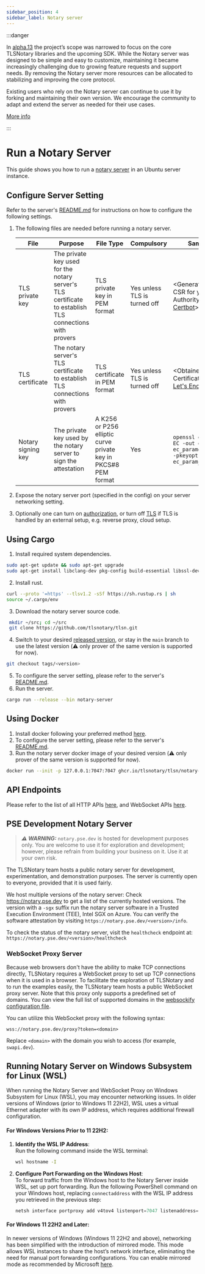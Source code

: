 ```yaml
---
sidebar_position: 4
sidebar_label: Notary server
---
```



:::danger

In [alpha.13](https://github.com/tlsnotary/tlsn/releases/tag/v0.1.0-alpha.13) the project’s scope was narrowed to focus on the core TLSNotary libraries and the upcoming SDK. While the Notary server was designed to be simple and easy to customize, maintaining it became increasingly challenging due to growing feature requests and support needs. By removing the Notary server more resources can be allocated to stabilizing and improving the core protocol.

Existing users who rely on the Notary server can continue to use it by forking and maintaining their own version. We encourage the community to adapt and extend the server as needed for their use cases.

[More info](https://github.com/tlsnotary/tlsn/releases/tag/v0.1.0-alpha.13)

:::


# Run a Notary Server
This guide shows you how to run a [notary server](https://github.com/tlsnotary/tlsn/tree/v0.1.0-alpha.12/crates/notary/server) in an Ubuntu server instance.

## Configure Server Setting
Refer to the server's [README.md](https://github.com/tlsnotary/tlsn/tree/v0.1.0-alpha.12/crates/notary/server#configuration) for instructions on how to configure the following settings.

1. The following files are needed before running a notary server.

   | File               | Purpose                                                                                                | File Type                                                      | Compulsory                   | Sample Command                                                                                                        |
   | ------------------ | ------------------------------------------------------------------------------------------------------ | -------------------------------------------------------------- | ---------------------------- | --------------------------------------------------------------------------------------------------------------------- |
   | TLS private key    | The private key used for the notary server's TLS certificate to establish TLS connections with provers | TLS private key in PEM format                                  | Yes unless TLS is turned off | \<Generated when creating CSR for your Certificate Authority, e.g. using [Certbot](https://certbot.eff.org/)>         |
   | TLS certificate    | The notary server's TLS certificate to establish TLS connections with provers                          | TLS certificate in PEM format                                  | Yes unless TLS is turned off | \<Obtained from your Certificate Authority, e.g. [Let's Encrypt](https://letsencrypt.org/)>                           |
   | Notary signing key | The private key used by the notary server to sign the attestation                                      | A K256 or P256 elliptic curve private key in PKCS#8 PEM format | Yes                          | `openssl genpkey -algorithm EC -out eckey.pem -pkeyopt ec_paramgen_curve:secp256k1 -pkeyopt ec_param_enc:named_curve` |
2. Expose the notary server port (specified in the config) on your server networking setting.
3. Optionally one can turn on [authorization](https://github.com/tlsnotary/tlsn/tree/v0.1.0-alpha.12/crates/notary/server#authorization), or turn off [TLS](https://github.com/tlsnotary/tlsn/tree/v0.1.0-alpha.12/crates/notary/server#tls) if TLS is handled by an external setup, e.g. reverse proxy, cloud setup.

## Using Cargo
1. Install required system dependencies.
```bash
sudo apt-get update && sudo apt-get upgrade
sudo apt-get install libclang-dev pkg-config build-essential libssl-dev
```
2. Install rust.
```bash
curl --proto '=https' --tlsv1.2 -sSf https://sh.rustup.rs | sh
source ~/.cargo/env
```
3. Download the notary server source code.
```bash
 mkdir ~/src; cd ~/src
 git clone https://github.com/tlsnotary/tlsn.git
```
4. Switch to your desired [released version](https://github.com/tlsnotary/tlsn/releases), or stay in the `main` branch to use the latest version (⚠️ only prover of the same version is supported for now).
```bash
git checkout tags/<version>
```
5. To configure the server setting, please refer to the server's [README.md](https://github.com/tlsnotary/tlsn/tree/v0.1.0-alpha.12/crates/notary/server#configuration).
6. Run the server.
```bash
cargo run --release --bin notary-server
```

## Using Docker
1. Install docker following your preferred method [here](https://docs.docker.com/engine/install/ubuntu/).
2. To configure the server setting, please refer to the server's [README.md](https://github.com/tlsnotary/tlsn/tree/v0.1.0-alpha.12/crates/notary/server#configuration).
3. Run the notary server docker image of your desired version (⚠️ only prover of the same version is supported for now).
```bash
docker run --init -p 127.0.0.1:7047:7047 ghcr.io/tlsnotary/tlsn/notary-server:<version>
```

## API Endpoints
Please refer to the list of all HTTP APIs [here](pathname:///swagger-ui/notary_server_api.html), and WebSocket APIs [here](https://github.com/tlsnotary/tlsn/tree/v0.1.0-alpha.12/crates/notary/server#websocket-apis).

## PSE Development Notary Server

> **_⚠️ WARNING:_** `notary.pse.dev` is hosted for development purposes only. You are welcome to use it for exploration and development; however, please refrain from building your business on it. Use it at your own risk.

The TLSNotary team hosts a public notary server for development, experimentation, and demonstration purposes. The server is currently open to everyone, provided that it is used fairly.

We host multiple versions of the notary server: Check https://notary.pse.dev to get a list of the currently hosted versions. The version with a `-sgx` suffix run the notary server software in a Trusted Execution Environment (TEE), Intel SGX on Azure.
You can verify the software attestation by visiting `https://notary.pse.dev/<version>/info`.

To check the status of the notary server, visit the `healthcheck` endpoint at:
`https://notary.pse.dev/<version>/healthcheck`

### WebSocket Proxy Server

Because web browsers don't have the ability to make TCP connections directly, TLSNotary requires a WebSocket proxy to set up TCP connections when it is used in a browser. To facilitate the exploration of TLSNotary and to run the examples easily, the TLSNotary team hosts a public WebSocket proxy server. Note that this proxy only supports a predefined set of domains. You can view the full list of supported domains in the [websockify configuration file](https://github.com/privacy-ethereum/tlsn-infra/blob/main/docker/websockify/websockify_config).

You can utilize this WebSocket proxy with the following syntax:

```
wss://notary.pse.dev/proxy?token=<domain>
```

Replace `<domain>` with the domain you wish to access (for example, `swapi.dev`).

## Running Notary Server on Windows Subsystem for Linux (WSL)

When running the Notary Server and WebSocket Proxy on Windows Subsystem for Linux (WSL), you may encounter networking issues. In older versions of Windows (prior to Windows 11 22H2), WSL uses a virtual Ethernet adapter with its own IP address, which requires additional firewall configuration.

#### For Windows Versions Prior to 11 22H2:

1. **Identify the WSL IP Address**:  
   Run the following command inside the WSL terminal:
   ```bash
   wsl hostname -I
   ```

2. **Configure Port Forwarding on the Windows Host**:  
   To forward traffic from the Windows host to the Notary Server inside WSL, set up port forwarding. Run the following PowerShell command on your Windows host, replacing `connectaddress` with the WSL IP address you retrieved in the previous step:
   ```powershell
   netsh interface portproxy add v4tov4 listenport=7047 listenaddress=0.0.0.0 connectport=7047 connectaddress=192.168.101.100
   ```

#### For Windows 11 22H2 and Later:

In newer versions of Windows (Windows 11 22H2 and above), networking has been simplified with the introduction of mirrored mode. This mode allows WSL instances to share the host’s network interface, eliminating the need for manual port forwarding configurations. You can enable mirrored mode as recommended by Microsoft [here](https://learn.microsoft.com/en-us/windows/wsl/networking#mirrored-mode-networking).
